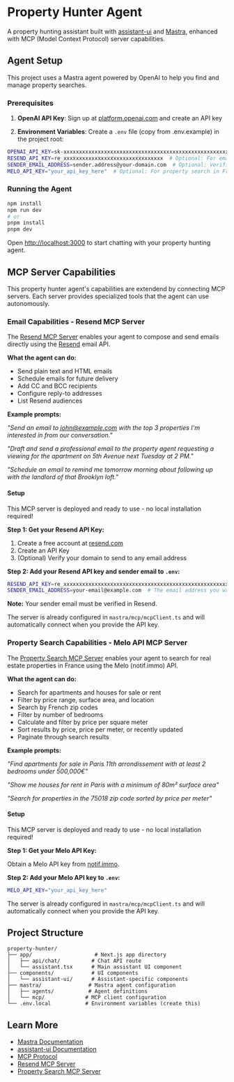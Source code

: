# Property Hunter Agent

A property hunting assistant built with [assistant-ui](https://github.com/Yonom/assistant-ui) and [Mastra](https://mastra.ai), enhanced with MCP (Model Context Protocol) server capabilities.

## Agent Setup

This project uses a Mastra agent powered by OpenAI to help you find and manage property searches.

### Prerequisites

1. **OpenAI API Key**: Sign up at [platform.openai.com](https://platform.openai.com) and create an API key

2. **Environment Variables**: Create a `.env` file (copy from .env.example) in the project root:

```bash
OPENAI_API_KEY=sk-xxxxxxxxxxxxxxxxxxxxxxxxxxxxxxxxxxxxxxxxxxxxxxxxxxxxxxxxxxxx
RESEND_API_KEY=re_xxxxxxxxxxxxxxxxxxxxxxxxxxxxxxxx  # Optional: For email capabilities
SENDER_EMAIL_ADDRESS=sender.address@your-domain.com  # Optional: Verified email address to send email from
MELO_API_KEY="your_api_key_here"  # Optional: For property search in France
```

### Running the Agent

```bash
npm install
npm run dev
# or
pnpm install
pnpm dev
```

Open [http://localhost:3000](http://localhost:3000) to start chatting with your property hunting agent.

## MCP Server Capabilities

This property hunter agent's capabilities are extendend by connecting MCP servers. Each server provides specialized tools that the agent can use autonomously.

### Email Capabilities - Resend MCP Server

The [Resend MCP Server](https://github.com/neil-ac/send-email-mcp) enables your agent to compose and send emails directly using the [Resend](https://resend.com) email API.

**What the agent can do:**
- Send plain text and HTML emails
- Schedule emails for future delivery
- Add CC and BCC recipients
- Configure reply-to addresses
- List Resend audiences

**Example prompts:**

*"Send an email to john@example.com with the top 3 properties I'm interested in from our conversation."*

*"Draft and send a professional email to the property agent requesting a viewing for the apartment on 5th Avenue next Tuesday at 2 PM."*

*"Schedule an email to remind me tomorrow morning about following up with the landlord of that Brooklyn loft."*

#### Setup

This MCP server is deployed and ready to use - no local installation required!

**Step 1: Get your Resend API Key:**

1. Create a free account at [resend.com](https://resend.com)
2. Create an API Key
3. (Optional) Verify your domain to send to any email address

**Step 2: Add your Resend API key and sender email to `.env`:**

```bash
RESEND_API_KEY=re_xxxxxxxxxxxxxxxxxxxxxxxxxxxxxxxxxxxxxxxxxxxxxxxxxxxxxxxxxxxx
SENDER_EMAIL_ADDRESS=your-email@example.com  # The email address you want to send from
```

**Note:** Your sender email must be verified in Resend.

The server is already configured in `mastra/mcp/mcpClient.ts` and will automatically connect when you provide the API key.

### Property Search Capabilities - Melo API MCP Server

The [Property Search MCP Server](https://github.com/neil-ac/property-search-mcp) enables your agent to search for real estate properties in France using the Melo (notif.immo) API.

**What the agent can do:**
- Search for apartments and houses for sale or rent
- Filter by price range, surface area, and location
- Search by French zip codes
- Filter by number of bedrooms
- Calculate and filter by price per square meter
- Sort results by price, price per meter, or recently updated
- Paginate through search results

**Example prompts:**

*"Find apartments for sale in Paris 11th arrondissement with at least 2 bedrooms under 500,000€"*

*"Show me houses for rent in Paris with a minimum of 80m² surface area"*

*"Search for properties in the 75018 zip code sorted by price per meter"*

#### Setup

This MCP server is deployed and ready to use - no local installation required!

**Step 1: Get your Melo API Key:**

Obtain a Melo API key from [notif.immo](https://www.notif.immo/).

**Step 2: Add your Melo API key to `.env`:**

```bash
MELO_API_KEY="your_api_key_here"
```

The server is already configured in `mastra/mcp/mcpClient.ts` and will automatically connect when you provide the API key.

## Project Structure

```
property-hunter/
├── app/                    # Next.js app directory
│   ├── api/chat/          # Chat API route
│   └── assistant.tsx      # Main assistant UI component
├── components/            # UI components
│   └── assistant-ui/      # Assistant-specific components
├── mastra/               # Mastra agent configuration
│   ├── agents/           # Agent definitions
│   └── mcp/             # MCP client configuration
└── .env.local           # Environment variables (create this)
```

## Learn More

- [Mastra Documentation](https://mastra.ai)
- [assistant-ui Documentation](https://github.com/Yonom/assistant-ui)
- [MCP Protocol](https://modelcontextprotocol.io)
- [Resend MCP Server](https://github.com/resend/mcp-send-email)
- [Property Search MCP Server](https://github.com/neil-ac/property-search-mcp)

